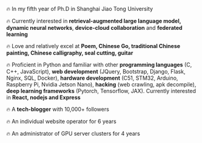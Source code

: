 <p>🔥 In my fifth year of Ph.D in Shanghai Jiao Tong University </p>
<p>🔥 Currently interested in <strong>retrieval-augmented large language model, </strong><strong>dynamic neural networks</strong>, <strong>device-cloud collaboration</strong> and <strong>federated learning</strong></p>
<p>🔥 Love and relatively excel at <strong>Poem, Chinese Go, traditional Chinese painting, Chinese calligraphy, seal cutting, guitar</strong></p>
<p>🔥 Proficient in Python and familiar with other <strong>programming languages</strong> (C, C++, JavaScript), <strong>web development</strong> (JQuery, Bootstrap, Django, Flask, Nginx, SQL, Docker), <strong>hardware development</strong> (C51, STM32, Arduino, Raspberry Pi, Nvidia Jetson Nano), <strong>hacking</strong> (web crawling, apk decompile), <strong>deep learning frameworks</strong> (Pytorch, Tensorflow, JAX). Currently interested in <strong>React, nodejs and Express</strong></p>
<p>🔥 A <strong>tech-blogger</strong> with 10,000+ followers</p>
<p>🔥 An individual website operator for 6 years</p>
<p>🔥 An administrator of GPU server clusters for 4 years</p>
